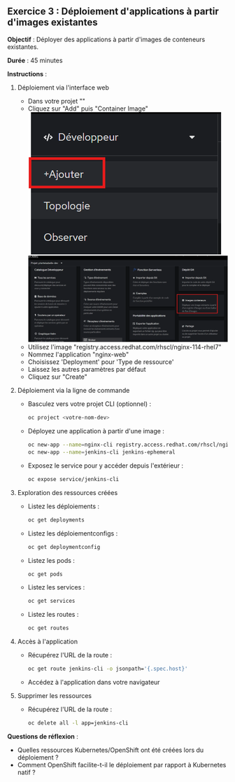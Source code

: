 ## Exercice 3 : Déploiement d'applications à partir d'images existantes

**Objectif** : Déployer des applications à partir d'images de conteneurs existantes.

**Durée** : 45 minutes

**Instructions** :

1. Déploiement via l'interface web
   - Dans votre projet "<votre-nom-dev>"
   - Cliquez sur "Add" puis "Container Image"
  ![alt text](image-2.png)
  ![alt text](image-3.png)
   - Utilisez l'image "registry.access.redhat.com/rhscl/nginx-114-rhel7"
   - Nommez l'application "nginx-web"
   - Choisissez 'Deployment' pour 'Type de ressource'
   - Laissez les autres paramètres par défaut
   - Cliquez sur "Create"

1. Déploiement via la ligne de commande
   - Basculez vers votre projet CLI (optionnel) :
     ```bash
     oc project <votre-nom-dev>
     ```
   - Déployez une application à partir d'une image :
     ```bash
     oc new-app --name=nginx-cli registry.access.redhat.com/rhscl/nginx-114-rhel7
     oc new-app --name=jenkins-cli jenkins-ephemeral
     ```
   - Exposez le service pour y accéder depuis l'extérieur :
     ```bash
     oc expose service/jenkins-cli
     ```

2. Exploration des ressources créées
   - Listez les déploiements :
     ```bash
     oc get deployments
     ```
   - Listez les déploiementconfigs :
     ```bash
     oc get deploymentconfig
     ```
   - Listez les pods :
     ```bash
     oc get pods
     ```
   - Listez les services :
     ```bash
     oc get services
     ```
   - Listez les routes :
     ```bash
     oc get routes
     ```

3. Accès à l'application
   - Récupérez l'URL de la route :
     ```bash
     oc get route jenkins-cli -o jsonpath='{.spec.host}'
     ```
   - Accédez à l'application dans votre navigateur

4. Supprimer les ressources
   - Récupérez l'URL de la route :
     ```bash
     oc delete all -l app=jenkins-cli
     ```

**Questions de réflexion** :
- Quelles ressources Kubernetes/OpenShift ont été créées lors du déploiement ?
- Comment OpenShift facilite-t-il le déploiement par rapport à Kubernetes natif ?
